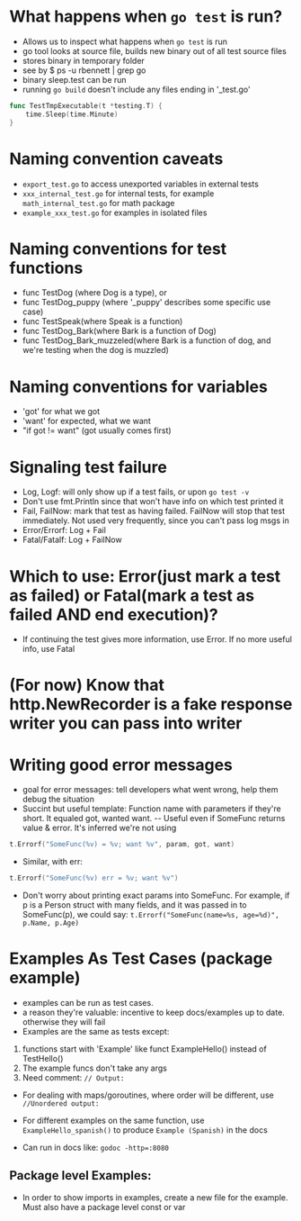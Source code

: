 # What happens when `go test` is run?
* Allows us to inspect what happens when `go test` is run
* go tool looks at source file, builds new binary out of all test source files
* stores binary in temporary folder
* see by $ ps -u rbennett | grep go
* binary sleep.test can be run
* running `go build` doesn't include any files ending in '_test.go'
```go
func TestTmpExecutable(t *testing.T) {
	time.Sleep(time.Minute)
}
```

# Naming convention caveats
- `export_test.go` to access unexported variables in external tests
- `xxx_internal_test.go` for internal tests, for example `math_internal_test.go` for math package
- `example_xxx_test.go` for examples in isolated files

# Naming conventions for test functions
- func TestDog (where Dog is a type), or
- func TestDog_puppy (where '_puppy' describes some specific use case)
- func TestSpeak(where Speak is a function)
- func TestDog_Bark(where Bark is a function of Dog)
- func TestDog_Bark_muzzeled(where Bark is a function of dog, and we're testing when the dog is muzzled)

# Naming conventions for variables
- 'got' for what we got
- 'want' for expected, what we want
- "if got != want" (got usually comes first)

# Signaling test failure
- Log, Logf: will only show up if a test fails, or upon `go test -v` 
- Don't use fmt.Println since that won't have info on which test printed it
- Fail, FailNow: mark that test as having failed. FailNow will stop that test immediately. Not used very frequently, since you can't pass log msgs in
- Error/Errorf: Log + Fail
- Fatal/Fatalf: Log + FailNow

# Which to use: Error(just mark a test as failed) or Fatal(mark a test as failed AND end execution)?
- If continuing the test gives more information, use Error. If no more useful info, use Fatal

# (For now) Know that http.NewRecorder is a fake response writer you can pass into writer

# Writing good error messages
- goal for error messages: tell developers what went wrong, help them debug the situation 
- Succint but useful template: Function name with parameters if they're short. It equaled got,  wanted want. 
-- Useful even if SomeFunc returns value & error. It's inferred we're not using
```go
t.Errorf("SomeFunc(%v) = %v; want %v", param, got, want)
```
- Similar, with err: 
```go
t.Errorf("SomeFunc(%v) err = %v; want %v")
```
- Don't worry about printing exact params into SomeFunc. For example, if p is a Person struct with many fields, and it was passed in to SomeFunc(p), we could say: `t.Errorf("SomeFunc(name=%s, age=%d)", p.Name, p.Age)`

# Examples As Test Cases (package example)
- examples can be run as test cases.
- a reason they're valuable: incentive to keep docs/examples up to date. otherwise they will fail
- Examples are the same as tests except: 
1. functions start with 'Example' like funct ExampleHello() instead of TestHello()
2. The example funcs don't take any args
3. Need comment: `// Output:`
- For dealing with maps/goroutines, where order will be different, use `//Unordered output:`
- For different examples on the same function, use `ExampleHello_spanish()` to produce `Example (Spanish)` in the docs

- Can run in docs like:
`godoc -http=:8080`

## Package level Examples: 
- In order to show imports in examples, create a new file for the example. Must also have a package level const or var
